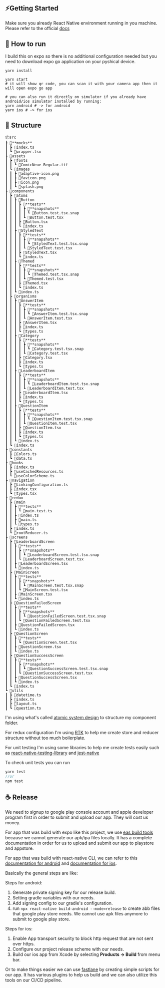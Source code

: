 ## ⚡️Getting Started

Make sure you already React Native environment running in you machine. Please refer to the official [docs](https://reactnative.dev/docs/getting-started)

## 🚚 How to run

I build this on expo so there is no additional configuration needed but you need to download expo go application on your pyshical device.

```shell
yarn install

yarn start
# it will show qr code, you can scan it with your camera app then it will open expo go app

# you can also run it directly on simulator if you already have android/ios simulator installed by running:
yarn android # -> for android
yarn ios # -> for ios
```

## :evergreen_tree: Structure

```
📦src
┣ 📂**mocks**
┃ ┣ 📜index.ts
┃ ┗ 📜wrapper.tsx
┣ 📂assets
┃ ┣ 📂fonts
┃ ┃ ┗ 📜ComicNeue-Regular.ttf
┃ ┗ 📂images
┃ ┃ ┣ 📜adaptive-icon.png
┃ ┃ ┣ 📜favicon.png
┃ ┃ ┣ 📜icon.png
┃ ┃ ┗ 📜splash.png
┣ 📂components
┃ ┣ 📂atoms
┃ ┃ ┣ 📂Button
┃ ┃ ┃ ┣ 📂**tests**
┃ ┃ ┃ ┃ ┣ 📂**snapshots**
┃ ┃ ┃ ┃ ┃ ┗ 📜Button.test.tsx.snap
┃ ┃ ┃ ┃ ┗ 📜Button.test.tsx
┃ ┃ ┃ ┣ 📜Button.tsx
┃ ┃ ┃ ┗ 📜index.ts
┃ ┃ ┣ 📂StyledText
┃ ┃ ┃ ┣ 📂**tests**
┃ ┃ ┃ ┃ ┣ 📂**snapshots**
┃ ┃ ┃ ┃ ┃ ┗ 📜StyledText.test.tsx.snap
┃ ┃ ┃ ┃ ┗ 📜StyledText.test.tsx
┃ ┃ ┃ ┣ 📜StyledText.tsx
┃ ┃ ┃ ┗ 📜index.ts
┃ ┃ ┣ 📂Themed
┃ ┃ ┃ ┣ 📂**tests**
┃ ┃ ┃ ┃ ┣ 📂**snapshots**
┃ ┃ ┃ ┃ ┃ ┗ 📜Themed.test.tsx.snap
┃ ┃ ┃ ┃ ┗ 📜Themed.test.tsx
┃ ┃ ┃ ┣ 📜Themed.tsx
┃ ┃ ┃ ┗ 📜index.ts
┃ ┃ ┗ 📜index.ts
┃ ┣ 📂organisms
┃ ┃ ┣ 📂AnswerItem
┃ ┃ ┃ ┣ 📂**tests**
┃ ┃ ┃ ┃ ┣ 📂**snapshots**
┃ ┃ ┃ ┃ ┃ ┗ 📜AnswerItem.test.tsx.snap
┃ ┃ ┃ ┃ ┗ 📜AnswerItem.test.tsx
┃ ┃ ┃ ┣ 📜AnswerItem.tsx
┃ ┃ ┃ ┣ 📜index.ts
┃ ┃ ┃ ┗ 📜types.ts
┃ ┃ ┣ 📂Category
┃ ┃ ┃ ┣ 📂**tests**
┃ ┃ ┃ ┃ ┣ 📂**snapshots**
┃ ┃ ┃ ┃ ┃ ┗ 📜Category.test.tsx.snap
┃ ┃ ┃ ┃ ┗ 📜Category.test.tsx
┃ ┃ ┃ ┣ 📜Category.tsx
┃ ┃ ┃ ┣ 📜index.ts
┃ ┃ ┃ ┗ 📜types.ts
┃ ┃ ┣ 📂LeaderboardItem
┃ ┃ ┃ ┣ 📂**tests**
┃ ┃ ┃ ┃ ┣ 📂**snapshots**
┃ ┃ ┃ ┃ ┃ ┗ 📜LeaderboardItem.test.tsx.snap
┃ ┃ ┃ ┃ ┗ 📜LeaderboardItem.test.tsx
┃ ┃ ┃ ┣ 📜LeaderboardItem.tsx
┃ ┃ ┃ ┣ 📜index.ts
┃ ┃ ┃ ┗ 📜types.ts
┃ ┃ ┣ 📂QuestionItem
┃ ┃ ┃ ┣ 📂**tests**
┃ ┃ ┃ ┃ ┣ 📂**snapshots**
┃ ┃ ┃ ┃ ┃ ┗ 📜QuestionItem.test.tsx.snap
┃ ┃ ┃ ┃ ┗ 📜QuestionItem.test.tsx
┃ ┃ ┃ ┣ 📜QuestionItem.tsx
┃ ┃ ┃ ┣ 📜index.ts
┃ ┃ ┃ ┗ 📜types.ts
┃ ┃ ┗ 📜index.ts
┃ ┗ 📜index.ts
┣ 📂constants
┃ ┣ 📜Colors.ts
┃ ┗ 📜data.ts
┣ 📂hooks
┃ ┣ 📜index.ts
┃ ┣ 📜useCachedResources.ts
┃ ┗ 📜useColorScheme.ts
┣ 📂navigation
┃ ┣ 📜LinkingConfiguration.ts
┃ ┣ 📜index.tsx
┃ ┗ 📜types.tsx
┣ 📂redux
┃ ┣ 📂main
┃ ┃ ┣ 📂**tests**
┃ ┃ ┃ ┗ 📜main.test.ts
┃ ┃ ┣ 📜index.ts
┃ ┃ ┣ 📜main.ts
┃ ┃ ┗ 📜types.ts
┃ ┣ 📜index.ts
┃ ┗ 📜rootReducer.ts
┣ 📂screens
┃ ┣ 📂LeaderboardScreen
┃ ┃ ┣ 📂**tests**
┃ ┃ ┃ ┣ 📂**snapshots**
┃ ┃ ┃ ┃ ┗ 📜LeaderboardScreen.test.tsx.snap
┃ ┃ ┃ ┗ 📜LeaderboardScreen.test.tsx
┃ ┃ ┣ 📜LeaderboardScreen.tsx
┃ ┃ ┗ 📜index.ts
┃ ┣ 📂MainScreen
┃ ┃ ┣ 📂**tests**
┃ ┃ ┃ ┣ 📂**snapshots**
┃ ┃ ┃ ┃ ┗ 📜MainScreen.test.tsx.snap
┃ ┃ ┃ ┗ 📜MainScreen.test.tsx
┃ ┃ ┣ 📜MainScreen.tsx
┃ ┃ ┗ 📜index.ts
┃ ┣ 📂QuestionFailedScreen
┃ ┃ ┣ 📂**tests**
┃ ┃ ┃ ┣ 📂**snapshots**
┃ ┃ ┃ ┃ ┗ 📜QuestionFailedScreen.test.tsx.snap
┃ ┃ ┃ ┗ 📜QuestionFailedScreen.test.tsx
┃ ┃ ┣ 📜QuestionFailedScreen.tsx
┃ ┃ ┗ 📜index.ts
┃ ┣ 📂QuestionScreen
┃ ┃ ┣ 📂**tests**
┃ ┃ ┃ ┗ 📜QuestionScreen.test.tsx
┃ ┃ ┣ 📜QuestionScreen.tsx
┃ ┃ ┗ 📜index.ts
┃ ┣ 📂QuestionSuccessScreen
┃ ┃ ┣ 📂**tests**
┃ ┃ ┃ ┣ 📂**snapshots**
┃ ┃ ┃ ┃ ┗ 📜QuestionSuccessScreen.test.tsx.snap
┃ ┃ ┃ ┗ 📜QuestionSuccessScreen.test.tsx
┃ ┃ ┣ 📜QuestionSuccessScreen.tsx
┃ ┃ ┗ 📜index.ts
┃ ┗ 📜index.ts
┗ 📂utils
┃ ┣ 📜datetime.ts
┃ ┣ 📜index.ts
┃ ┣ 📜layout.ts
┃ ┗ 📜question.ts
```

I'm using what's called [atomic system design](https://atomicdesign.bradfrost.com/chapter-2/) to structure my component folder.

For redux configuration I'm using [RTK](https://redux-toolkit.js.org/) to help me create store and reducer structure without too much boilerplate.

For unit testing I'm using some libraries to help me create tests easily such as [react-native-testing-library](https://callstack.github.io/react-native-testing-library/) and [jest-native](https://testing-library.com/docs/ecosystem-jest-native)

To check unit tests you can run

```javascript
yarn test
//or
npm test
```

## :coffee: Release

We need to signup to google play console account and apple developer program first in order to submit and upload our app. They will cost us money.

For app that was build with expo like this project, we use [eas build tools](https://docs.expo.dev/eas/) because we cannot generate our apk/ipa files locally. It has a complete documentation in order for us to upload and submit our app to playstore and appstore.

For app that was build with react-native CLI, we can refer to this [documentation for android](https://reactnative.dev/docs/signed-apk-android) and [documentation for ios](https://reactnative.dev/docs/publishing-to-app-store).

Basically the general steps are like:

Steps for android:

1. Generate private signing key for our release build.
2. Setting gradle variables with our needs.
3. Add signing config to our gradle's configuration.
4. run `npx react-native build-android --mode=release` to create abb files that google play store needs. We cannot use apk files anymore to submit to google play store.

Steps for ios:

1. Enable App transport security to block http request that are not sent over https.
2. Configure our project release scheme with our needs.
3. Build our ios app from Xcode by selecting **Products -> Build** from menu bar.

Or to make things easier we can use [fastlane](https://fastlane.tools/) by creating simple scripts for our app. It has various plugins to help us build and we can also utilize this tools on our CI/CD pipeline.
